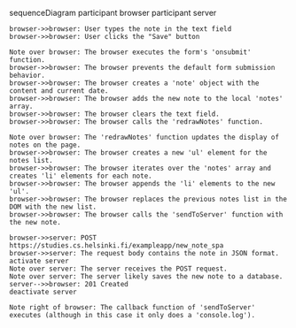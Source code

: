 sequenceDiagram
    participant browser
    participant server

    browser->>browser: User types the note in the text field
    browser->>browser: User clicks the "Save" button

    Note over browser: The browser executes the form's 'onsubmit' function.
    browser->>browser: The browser prevents the default form submission behavior.
    browser->>browser: The browser creates a 'note' object with the content and current date.
    browser->>browser: The browser adds the new note to the local 'notes' array.
    browser->>browser: The browser clears the text field.
    browser->>browser: The browser calls the 'redrawNotes' function.

    Note over browser: The 'redrawNotes' function updates the display of notes on the page.
    browser->>browser: The browser creates a new 'ul' element for the notes list.
    browser->>browser: The browser iterates over the 'notes' array and creates 'li' elements for each note.
    browser->>browser: The browser appends the 'li' elements to the new 'ul'.
    browser->>browser: The browser replaces the previous notes list in the DOM with the new list.
    browser->>browser: The browser calls the 'sendToServer' function with the new note.

    browser->>server: POST https://studies.cs.helsinki.fi/exampleapp/new_note_spa
    browser->>server: The request body contains the note in JSON format.
    activate server
    Note over server: The server receives the POST request.
    Note over server: The server likely saves the new note to a database.
    server-->>browser: 201 Created
    deactivate server

    Note right of browser: The callback function of 'sendToServer' executes (although in this case it only does a 'console.log').